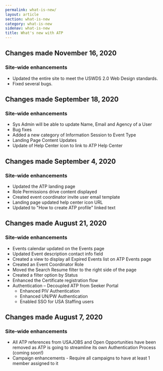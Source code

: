 ```yaml
---
permalink: what-is-new/
layout: article
section: what-is-new
category: what-is-new
sidenav: what-is-new
title: What's new with ATP
---
```


## Changes made November 16, 2020
### Site-wide enhancements

* Updated the entire site to meet the USWDS 2.0 Web Design standards.
* Fixed several bugs.

## Changes made September 18, 2020

### Site-wide enhancements

- Sys Admin will be able to update Name, Email and Agency of a User
- Bug fixes
- Added a new category of Information Session to Event Type
- Landing Page Content Updates
- Update of Help Center icon to link to ATP Help Center

## Changes made September 4, 2020

### Site-wide enhancements

- Updated the ATP landing page
- Role Permissions drive content displayed
- Created event coordinator invite user email template
- Landing page updated help center icon URL
- Updated to "How to create ATP profile" linked text

## Changes made August 21, 2020

### Site-wide enhancements

- Events calendar updated on the Events page
- Updated Event description contact info field
- Created a view to display all Expired Events list on ATP Events page
- Created an Event Coordinator Role
- Moved the Search Resume filter to the right side of the page
- Created a filter option by Status
- Enhanced the Certificate registration flow
- Authentication – Decoupled ATP from Seeker Portal
  - Enhanced PIV Authentication
  - Enhanced UN/PW Authentication
  - Enabled SSO for USA Staffing users

## Changes made August 7, 2020

### Site-wide enhancements

- All ATP references from USAJOBS and Open Opportunities have been removed as ATP is going to streamline its own Authentication Process (coming soon!)
- Campaign enhancements - Require all campaigns to have at least 1 member assigned to it
